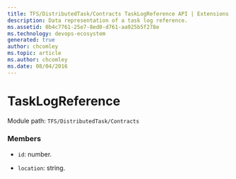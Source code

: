 ```yaml
---
title: TFS/DistributedTask/Contracts TaskLogReference API | Extensions for Azure DevOps Services
description: Data representation of a task log reference.
ms.assetid: 0b4c7761-25e7-8ed0-d761-aa925b5f278e
ms.technology: devops-ecosystem
generated: true
author: chcomley
ms.topic: article
ms.author: chcomley
ms.date: 08/04/2016
---
```


# TaskLogReference

Module path: `TFS/DistributedTask/Contracts`

### Members

* `id`: number.

* `location`: string.
